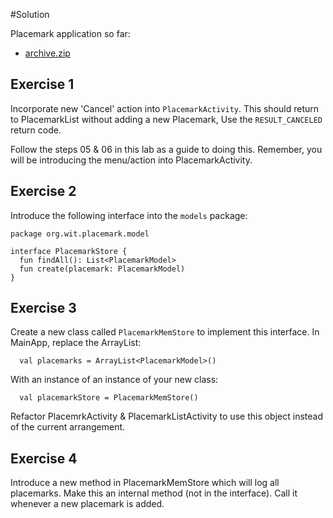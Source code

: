 #Solution

Placemark application so far:

- [archive.zip](archives/archive.zip)


## Exercise 1

Incorporate new 'Cancel' action into `PlacemarkActivity`. This should return to PlacemarkList without adding a new Placemark, Use the `RESULT_CANCELED` return code.

Follow the steps 05 & 06 in this lab as a guide to doing this. Remember, you will be introducing the menu/action into PlacemarkActivity.

## Exercise 2

Introduce the following interface into the `models` package:

~~~
package org.wit.placemark.model

interface PlacemarkStore {
  fun findAll(): List<PlacemarkModel>
  fun create(placemark: PlacemarkModel)
}
~~~

## Exercise 3

Create a new class called `PlacemarkMemStore` to implement this interface. In MainApp, replace the ArrayList:

~~~
  val placemarks = ArrayList<PlacemarkModel>()
~~~

With an instance of an instance of your new class:

~~~
  val placemarkStore = PlacemarkMemStore()
~~~

Refactor PlacemrkActivity & PlacemarkListActivity to use this object instead of the current arrangement.

## Exercise 4

Introduce a new method in PlacemarkMemStore which will log all placemarks. Make this an internal method (not in the interface). Call it whenever a new placemark is added.
